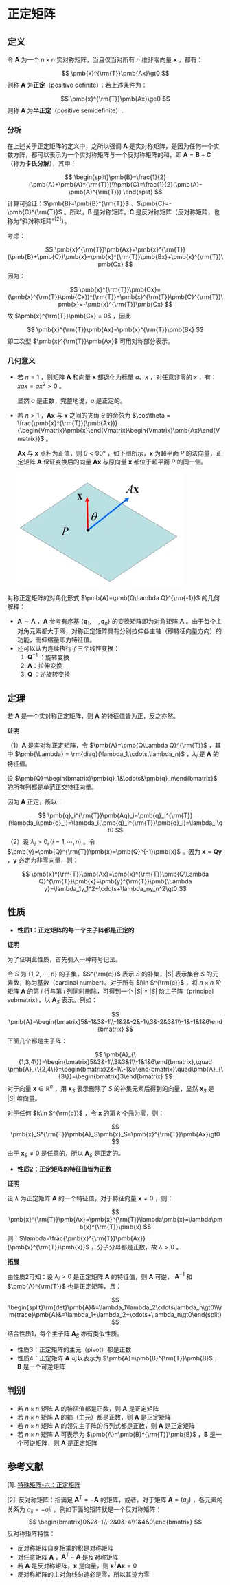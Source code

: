 # 正定矩阵

## 定义

令 $\pmb{A}$ 为一个 $n\times n$ 实对称矩阵，当且仅当对所有 $n$ 维非零向量 $\pmb{x}$ ，都有：

$$
\pmb{x}^{\rm{T}}\pmb{Ax}\gt0
$$
则称 $\pmb{A}$ 为**正定**（positive definite）；若上述条件为：

$$
\pmb{x}^{\rm{T}}\pmb{Ax}\ge0
$$
则称 $\pmb{A}$ 为**半正定**（positive semidefinite）.

### 分析

在上述关于正定矩阵的定义中，之所以强调 $\pmb{A}$ 是实对称矩阵，是因为任何一个实数方阵，都可以表示为一个实对称矩阵与一个反对称矩阵的和，即 $\pmb{A}=\pmb{B}+\pmb{C}$ （称为**卡氏分解**），其中：

$$
\begin{split}\pmb{B}=\frac{1}{2}(\pmb{A}+\pmb{A}^{\rm{T}})\\\pmb{C}=\frac{1}{2}(\pmb{A}-\pmb{A}^{\rm{T}}) \end{split}
$$
计算可验证：$\pmb{B}=\pmb{B}^{\rm{T}}$ 、$\pmb{C}=-\pmb{C}^{\rm{T}}$ 。所以，$\pmb{B}$ 是对称矩阵，$\pmb{C}$ 是反对称矩阵（反对称矩阵，也称为“斜对称矩阵”$^{[2]}$）。

考虑：

$$
\pmb{x}^{\rm{T}}\pmb{Ax}=\pmb{x}^{\rm{T}}(\pmb{B}+\pmb{C})\pmb{x}=\pmb{x}^{\rm{T}}\pmb{Bx}+\pmb{x}^{\rm{T}}\pmb{Cx}
$$
因为：

$$
\pmb{x}^{\rm{T}}\pmb{Cx}=(\pmb{x}^{\rm{T}}\pmb{Cx})^{\rm{T}}=\pmb{x}^{\rm{T}}\pmb{C}^{\rm{T}}\pmb{x}=-\pmb{x}^{\rm{T}}\pmb{Cx}
$$
故 $\pmb{x}^{\rm{T}}\pmb{Cx} = 0$ ，因此

$$
\pmb{x}^{\rm{T}}\pmb{Ax}=\pmb{x}^{\rm{T}}\pmb{Bx}
$$
即二次型 $\pmb{x}^{\rm{T}}\pmb{Ax}$ 可用对称部分表示。

### 几何意义

- 若 $n=1$ ，则矩阵 $\pmb{A}$ 和向量 $\pmb{x}$ 都退化为标量 $a、x$ ，对任意非零的 $x$ ，有：$xax=ax^2\gt0$ 。

  显然 $a$ 是正数，完整地说，$a$ 是正定的。

- 若 $n\gt1$ ，$\pmb{Ax}$ 与 $\pmb{x}$ 之间的夹角 $\theta$ 的余弦为 $\cos\theta = \frac{\pmb{x}^{\rm{T}}(\pmb{Ax})}{\begin{Vmatrix}\pmb{x}\end{Vmatrix}\begin{Vmatrix}\pmb{Ax}\end{Vmatrix}}$ 。

  $\pmb{Ax}$ 与 $\pmb{x}$ 点积为正值，则 $\theta \lt 90°$ ，如下图所示，$\pmb{x}$ 为超平面 $P$ 的法向量，正定矩阵 $\pmb{A}$ 保证变换后的向量 $\pmb{Ax}$ 与原向量 $\pmb{x}$ 都位于超平面 $P$ 的同一侧。

  ![](../images/images/2021-6-3/1622701701968-pd.png)

对称正定矩阵的对角化形式 $\pmb{A}=\pmb{Q\Lambda Q}^{\rm{-1}}$ 的几何解释：

- $\pmb{A}\sim\pmb{\Lambda}$ ，$\pmb{A}$ 参考有序基 $\{\pmb{q}_1,\cdots,\pmb{q}_n\}$ 的变换矩阵即为对角矩阵 $\pmb{\Lambda}$ 。由于每个主对角元素都大于零，对称正定矩阵具有分别拉伸各主轴（即特征向量方向）的功能，而伸缩量即为特征值。
- 还可以认为连续执行了三个线性变换：
  1. $\pmb{Q}^{-1}$ ：旋转变换
  2. $\pmb{\Lambda}$：拉伸变换
  3. $\pmb{Q}$ ：逆旋转变换

## 定理

若 $\pmb{A}$ 是一个实对称正定矩阵，则 $\pmb{A}$ 的特征值皆为正，反之亦然。

**证明**

（1）$\pmb{A}$ 是实对称正定矩阵，令 $\pmb{A}=\pmb{Q\Lambda Q}^{\rm{T}}$ ，其中 $\pmb{\Lambda} = \rm{diag}(\lambda_1,\cdots,\lambda_n)$ ，$\lambda_i$ 是 $\pmb{A}$ 的特征值。

设 $\pmb{Q}=\begin{bmatrix}\pmb{q}_1&\cdots&\pmb{q}_n\end{bmatrix}$ 的所有列都是单范正交特征向量。

因为 $\pmb{A}$ 正定，所以：

$$
\pmb{q}_i^{\rm{T}}\pmb{Aq}_i=\pmb{q}_i^{\rm{T}}(\lambda_i\pmb{q}_i)=\lambda_i(\pmb{q}_i^{\rm{T}}\pmb{q}_i)=\lambda_i\gt0
$$
（2）设 $\lambda_i\gt0,(i=1,\cdots,n)$ 。令 $\pmb{y}=\pmb{Q}^{\rm{T}}\pmb{x}=\pmb{Q}^{-1}\pmb{x}$ 。因为 $\pmb{x} = \pmb{Qy}$ ，$\pmb{y}$ 必定为非零向量，则：

$$
\pmb{x}^{\rm{T}}\pmb{Ax}=\pmb{x}^{\rm{T}}\pmb{Q\Lambda Q}^{\rm{T}}\pmb{x}=\pmb{y}^{\rm{T}}\pmb{\Lambda y}=\lambda_1y_1^2+\cdots+\lambda_ny_n^2\gt0
$$

## 性质

- **性质1：正定矩阵的每一个主子阵都是正定的**

**证明**

为了证明此性质，首先引入一种符号记法。

令 $S$ 为 $\{1,2,\cdots,n \}$ 的子集，$S^{\rm{c}}$ 表示 $S$ 的补集，$|S|$ 表示集合 $S$ 的元素数，称为基数（cardinal number）。对于所有 $i\in S^{\rm{c}}$ ，将 $n\times n$ 阶矩阵 $\pmb{A}$ 的第 $i$ 行与第 $i$ 列同时删除，可得到一个 $|S|\times |S|$ 阶主子阵（principal submatrix），以 $\pmb{A}_S$ 表示。例如：

$$
\pmb{A}=\begin{bmatrix}5&-1&3&-1\\-1&2&-2&-1\\3&-2&3&1\\-1&-1&1&6\end{bmatrix}
$$
下面几个都是主子阵：

$$
\pmb{A}_{\{1,3,4\}}=\begin{bmatrix}5&3&-1\\3&3&1\\-1&1&6\end{bmatrix},\quad \pmb{A}_{\{2,4\}}=\begin{bmatrix}2&-1\\-1&6\end{bmatrix}\quad\pmb{A}_{\{3\}}=\begin{bmatrix}3\end{bmatrix}
$$
对于向量 $\pmb{x}\in\mathbb{R}^n$ ，用 $\pmb{x}_{S}$ 表示删除了 $S$ 的补集元素后得到的向量，显然 $\pmb{x}_S$ 是 $|S|$ 维向量。

对于任何 $k\in S^{\rm{c}}$ ，令 $\pmb{x}$ 的第 $k$ 个元为零，则：

$$
\pmb{x}_S^{\rm{T}}\pmb{A}_S\pmb{x}_S=\pmb{x}^{\rm{T}}\pmb{Ax}\gt0
$$
由于 $\pmb{x}_S\ne0$ 是任意的，所以 $\pmb{A}_S$ 是正定的。

- **性质2：正定矩阵的特征值皆为正数**

**证明**

设 $\lambda$ 为正定矩阵 $\pmb{A}$ 的一个特征值，对于特征向量 $\pmb{x}\ne0$ ，则：

$$
\pmb{x}^{\rm{T}}\pmb{Ax}=\pmb{x}^{\rm{T}}\lambda\pmb{x}=\lambda\pmb{x}^{\rm{T}}\pmb{x}
$$
则：$\lambda=\frac{\pmb{x}^{\rm{T}}\pmb{Ax}}{\pmb{x}^{\rm{T}}\pmb{x}}$ ，分子分母都是正数，故 $\lambda\gt0$ 。

**拓展**

由性质2可知：设 $\lambda_i\gt0$  是正定矩阵 $\pmb{A}$ 的特征值，则 $\pmb{A}$ 可逆， $\pmb{A}^{-1}$ 和 $\pmb{A}^{\rm{T}}$ 也是正定矩阵，且：

$$
\begin{split}\rm{det}\pmb{A}&=\lambda_1\lambda_2\cdots\lambda_n\gt0\\\rm{trace}\pmb{A}&=\lambda_1+\lambda_2+\cdots+\lambda_n\gt0\end{split}
$$
结合性质1，每个主子阵 $\pmb{A}_S$ 亦有类似性质。

- 性质3：正定矩阵的主元（pivot）都是正数
- 性质4：正定矩阵 $\pmb{A}$ 可以表示为 $\pmb{A}=\pmb{B}^{\rm{T}}\pmb{B}$ ，$\pmb{B}$ 是一个可逆矩阵

## 判别

- 若 $n\times n$ 矩阵 $\pmb{A}$ 的特征值都是正数，则 $\pmb{A}$ 是正定矩阵
- 若 $n\times n$ 矩阵 $\pmb{A}$ 的轴（主元）都是正数，则 $\pmb{A}$ 是正定矩阵 
- 若 $n\times n$ 矩阵 $\pmb{A}$ 的领先主子阵的行列式都是正数，则 $\pmb{A}$ 是正定矩阵
- 若 $n\times n$ 矩阵 $\pmb{A}$ 可表示为 $\pmb{A}=\pmb{B}^{\rm{T}}\pmb{B}$ ，$\pmb{B}$ 是一个可逆矩阵，则 $\pmb{A}$ 是正定矩阵

## 参考文献

[1]. [特殊矩阵-六：正定矩阵](https://ccjou.wordpress.com/2009/10/01/%e7%89%b9%e6%ae%8a%e7%9f%a9%e9%99%a3-%e5%85%ad%ef%bc%9a%e6%ad%a3%e5%ae%9a%e7%9f%a9%e9%99%a3/)

[2]. 反对称矩阵：指满足 $\pmb{A}^{\text{T}}=-\pmb{A}$ 的矩阵，或者，对于矩阵 $\pmb{A}=(a_{ij})$ ，各元素的关系为 $a_{ij}=-a{ji}$ ，例如下面的矩阵就是一个反对称矩阵：
$$
\begin{bmatrix}0&2&-1\\-2&0&-4\\1&4&0\end{bmatrix}
$$
反对称矩阵特性：

- 反对称矩阵自身相乘的积是对称矩阵
- 对任意矩阵 $\pmb{A}$ ，$\pmb{A}^{\text{T}}-\pmb{A}$ 是反对称矩阵
- 若 $\pmb{A}$ 是反对称矩阵，$\pmb{x}$ 是向量，则 $\pmb{x}^{\text{T}}\pmb{Ax}=0$
- 反对称矩阵的主对角线匀速必是零，所以其迹为零